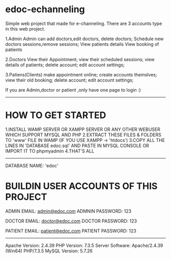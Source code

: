 # edoc-echanneling

Simple web project that made for e-channeling.
There are 3 accounts type in this web project.

  1.Admin
    Admin can add doctors,edit doctors, delete doctors;
    Schedule new doctors sessions,remove sessions;
    View patients details
    View booking of patients
 
 
  2.Doctors
    View their Appointment;
    view their scheduled sessions;
    view details of patients;
    delete account;
    edit account settings;
    
    
  3.Patiens(Clients)
    make appointment online;
    create accounts themslves;
    view their old booking;
    delete account;
    edit account settings;
    
    
    
If you are Admin,doctor or patient ,only have one page to login :)
  
-----------------------------------------------


# HOW TO GET STARTED
1.INSTALL WAMP SERVER OR XAMPP SERVER OR ANY OTHER WEBUSER WHICH SUPPORT MYSQL AND PHP
2.EXTRACT THESE FILES & FOLDERS TO 'www' FILE IN WAMP (IF YOU USE XAMPP -> 'htdocs')
3.COPY ALL THE LINES IN 'DATABASE edoc.sql' AND PASTE IN MYSQL CONSOLE OR IMPORT IT TO phpmyadmin
4.THAT'S ALL



---------------------------------------

DATABASE NAME: 'edoc'

# BUILDIN USER ACCOUNTS OF THIS PROJECT

ADMIN EMAIL:		admin@edoc.com
ADMNIN PASSWORD:	123

DOCTOR EMAIL:		doctor@edoc.com
DOCTOR PASSWORD:	123

PATIENT EMAIL:		patient@edoc.com
PATIENT PASSWORD:	123




---------------------------------------

Apache Version: 	2.4.39
PHP Version: 		7.3.5
Server Software: 	Apache/2.4.39 (Win64) PHP/7.3.5
MySQL Version: 		5.7.26
